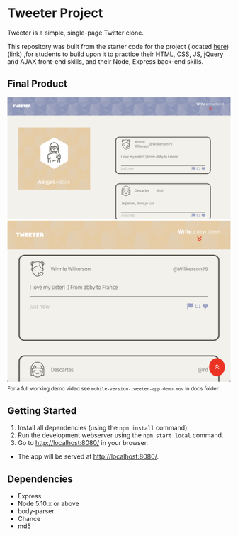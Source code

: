 # Tweeter Project

Tweeter is a simple, single-page Twitter clone.

This repository was built from the starter code for the project (located [here](https://github.com/lighthouse-labs/tweeter)) (link) ,for students to build upon it to practice their HTML, CSS, JS, jQuery and AJAX front-end skills, and their Node, Express back-end skills.

## Final Product

!["screenshot of home page in desktop view"](https://github.com/wint3rsun/tweeterApp/blob/master/docs/desktop-version-home-page.png?raw=true)
!["screenshot of page scrolled down in mobile view"](https://github.com/wint3rsun/tweeterApp/blob/master/docs/mobile-version-scrolled-down.png?raw=true)
<sub>For a full working demo video see `mobile-version-tweeter-app-demo.mov` in docs folder</sub>
## Getting Started

1. Install all dependencies (using the `npm install` command).
2. Run the development webserver using the `npm start local` command.
4. Go to <http://localhost:8080/> in your browser.
  - The app will be served at <http://localhost:8080/>.

## Dependencies

- Express
- Node 5.10.x or above
- body-parser
- Chance
- md5
